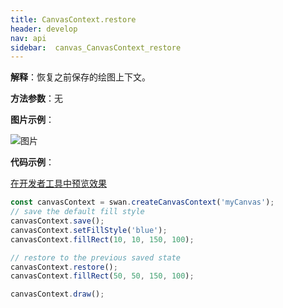 ```yaml
---
title: CanvasContext.restore
header: develop
nav: api
sidebar:  canvas_CanvasContext_restore
---
```



**解释**：恢复之前保存的绘图上下文。

**方法参数**：无

**图片示例**：

![图片](../../../../img/api/canvas/save.png)

**代码示例**：

<a href="swanide://fragment/9710a7359d484b4682e6338a2b4e1bd91573725069024" title="在开发者工具中预览效果" target="_self">在开发者工具中预览效果</a>

```js
const canvasContext = swan.createCanvasContext('myCanvas');
// save the default fill style
canvasContext.save();
canvasContext.setFillStyle('blue');
canvasContext.fillRect(10, 10, 150, 100);

// restore to the previous saved state
canvasContext.restore();
canvasContext.fillRect(50, 50, 150, 100);

canvasContext.draw();
```



